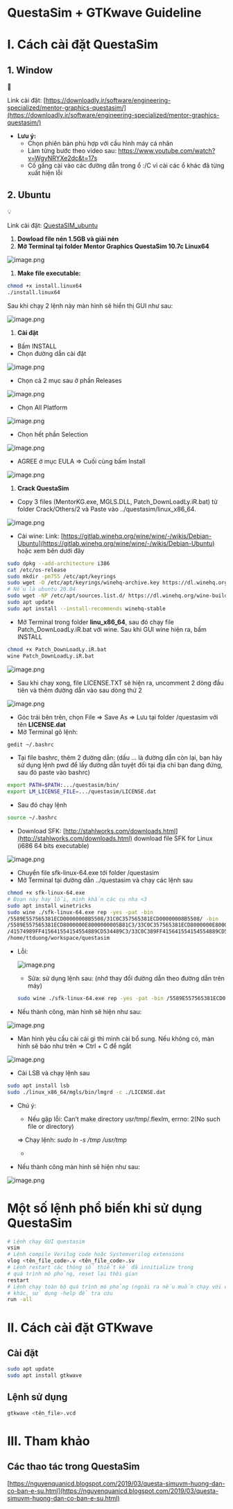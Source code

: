 # QuestaSim + GTKwave Guideline

# I. Cách cài đặt QuestaSim

## 1. Window

<aside>
📎

Link cài đặt: [https://downloadly.ir/software/engineering-specialized/mentor-graphics-questasim/](https://downloadly.ir/software/engineering-specialized/mentor-graphics-questasim/)

</aside>

- **Lưu ý:**
    - Chọn phiên bản phù hợp với cầu hình máy cá nhân
    - Làm từng bước theo video sau: https://www.youtube.com/watch?v=WgyNRYXe2dc&t=17s
    - Cố gắng cài vào các đường dẫn trong ổ :/C vì cài các ổ khác đã từng xuất hiện lỗi

## 2. Ubuntu

<aside>
💡

Link cài đặt: [QuestaSIM_ubuntu](https://drive.google.com/drive/folders/12tQXvh8veksHScQ6VrZCLLe9KkT6B7Yr?fbclid=IwY2xjawFL3S1leHRuA2FlbQIxMAABHQ7Nz02Jscba9LGLournPpAfjl2eYbLoSPg-3CxS7Je_UTez0DhggsQqXg_aem_ZZUsoBI9JJzbtVwotUjMkQ)

</aside>

1. **Dowload file nén 1.5GB và giải nén**
2. **Mở Terminal tại folder Mentor Graphics QuestaSim 10.7c Linux64**

![image.png](QuestaSim%20+%20GTKwave%20Guideline%208fbb5a1bb36b43939404ff3083c8e484/image.png)

1. **Make file executable:** 

```bash
chmod +x install.linux64
./install.linux64
```

Sau khi chạy 2 lệnh này màn hình sẽ hiển thị GUI như sau:

![image.png](QuestaSim%20+%20GTKwave%20Guideline%208fbb5a1bb36b43939404ff3083c8e484/image%201.png)

1. **Cài đặt**
- Bấm INSTALL
- Chọn đường dẫn cài đặt

![image.png](QuestaSim%20+%20GTKwave%20Guideline%208fbb5a1bb36b43939404ff3083c8e484/image%202.png)

- Chọn cả 2 mục sau ở phần Releases

![image.png](QuestaSim%20+%20GTKwave%20Guideline%208fbb5a1bb36b43939404ff3083c8e484/image%203.png)

- Chọn All Platform

![image.png](QuestaSim%20+%20GTKwave%20Guideline%208fbb5a1bb36b43939404ff3083c8e484/image%204.png)

- Chọn hết phần Selection

![image.png](QuestaSim%20+%20GTKwave%20Guideline%208fbb5a1bb36b43939404ff3083c8e484/image%205.png)

- AGREE ở mục EULA ⇒ Cuối cùng bấm Install

![image.png](QuestaSim%20+%20GTKwave%20Guideline%208fbb5a1bb36b43939404ff3083c8e484/image%206.png)

1. **Crack QuestaSim**
- Copy 3 files (MentorKG.exe, MGLS.DLL, Patch_DownLoadLy.iR.bat) từ folder
Crack/Others/2 và Paste vào ../questasim/linux_x86_64.

![image.png](QuestaSim%20+%20GTKwave%20Guideline%208fbb5a1bb36b43939404ff3083c8e484/image%207.png)

- Cài wine: Link: [https://gitlab.winehq.org/wine/wine/-/wikis/Debian-Ubuntu](https://gitlab.winehq.org/wine/wine/-/wikis/Debian-Ubuntu) hoặc xem bên dưới đây

```bash
sudo dpkg --add-architecture i386
cat /etc/os-release
sudo mkdir -pm755 /etc/apt/keyrings
sudo wget -O /etc/apt/keyrings/winehq-archive.key https://dl.winehq.org/wine-builds/winehq.key
# Nếu là ubuntu 20.04
sudo wget -NP /etc/apt/sources.list.d/ https://dl.winehq.org/wine-builds/ubuntu/dists/focal/winehq-focal.sources
sudo apt update
sudo apt install --install-recommends winehq-stable
```

- Mở Terminal trong folder **linu_x86_64**, sau đó chạy file Patch_DownLoadLy.iR.bat với wine. Sau khi GUI wine hiện ra, bấm INSTALL

```bash
chmod +x Patch_DownLoadLy.iR.bat
wine Patch_DownLoadLy.iR.bat
```

![image.png](QuestaSim%20+%20GTKwave%20Guideline%208fbb5a1bb36b43939404ff3083c8e484/image%208.png)

- Sau khi chạy xong, file LICENSE.TXT sẽ hiện ra, uncomment 2 dòng đầu tiên và thêm đường dẫn vào sau dòng thứ 2

![image.png](QuestaSim%20+%20GTKwave%20Guideline%208fbb5a1bb36b43939404ff3083c8e484/image%209.png)

- Góc trái bên trên, chọn File ⇒ Save As ⇒ Lưu tại folder /questasim với tên **LICENSE.dat**
- Mở Terminal gõ lệnh:

```bash
gedit ~/.bashrc
```

- Tại file bashrc, thêm 2 đường dẫn: (dấu … là đường dẫn còn lại, bạn hãy sử dụng lệnh pwd để lấy đường dẫn tuyệt đối tại địa chỉ bạn đang đứng, sau đó paste vào bashrc)

```bash
export PATH=$PATH:.../questasim/bin/
export LM_LICENSE_FILE=.../questasim/LICENSE.dat 
```

- Sau đó chạy lệnh

```bash
source ~/.bashrc
```

- Download SFK: [http://stahlworks.com/downloads.html](http://stahlworks.com/downloads.html) download file SFK for Linux
(i686 64 bits executable)

![image.png](QuestaSim%20+%20GTKwave%20Guideline%208fbb5a1bb36b43939404ff3083c8e484/image%2010.png)

- Chuyển file sfk-linux-64.exe tới folder /questasim
- Mở Terminal tại đường dẫn ../questasim và chạy các lệnh sau

```bash
chmod +x sfk-linux-64.exe
# Đoạn này hay lỗi, mình khấn các cụ nha <3
sudo apt install winetricks
sudo wine ./sfk-linux-64.exe rep -yes -pat -bin
/5589E557565381ECD00000008B5508/31C0C357565381ECD00000008B5508/ -bin
/5589E557565381ECD8000000E8000000005B81C3/33C0C357565381ECD8000000E8000000005B81C3/ -bin
/41574989FF415641554154554889CD534489C3/33C0C389FF415641554154554889CD534489C3/ -dir
/home/ttduong/workspace/questasim
```

- Lỗi:
    
    ![image.png](QuestaSim%20+%20GTKwave%20Guideline%208fbb5a1bb36b43939404ff3083c8e484/image%2011.png)
    
    - Sửa: sử dụng lệnh sau: (nhớ thay đổi đường dẫn theo đường dẫn trên máy)
    
    ```bash
    sudo wine ./sfk-linux-64.exe rep -yes -pat -bin /5589E557565381ECD00000008B5508/31C0C357565381ECD00000008B5508/ -bin /5589E557565381ECD8000000E8000000005B81C3/33C0C357565381ECD8000000E8000000005B81C3/ -bin /41574989FF415641554154554889CD534489C3/33C0C389FF415641554154554889CD534489C3/ -dir /home/ttduong/workspace/questasim
    ```
    
- Nếu thành công, màn hình sẽ hiện như sau:

![image.png](QuestaSim%20+%20GTKwave%20Guideline%208fbb5a1bb36b43939404ff3083c8e484/image%2012.png)

- Màn hình yêu cầu cài cái gì thì mình cài bổ sung. Nếu không có, màn hình sẽ báo như trên ⇒ Ctrl + C để ngắt

![image.png](QuestaSim%20+%20GTKwave%20Guideline%208fbb5a1bb36b43939404ff3083c8e484/image%2013.png)

- Cài LSB và chạy lệnh sau

```bash
sudo apt install lsb
sudo ./linux_x86_64/mgls/bin/lmgrd -c ./LICENSE.dat
```

- Chú ý:
    - Nếu gặp lỗi: Can’t make directory usr/tmp/.flexlm, errno: 2(No such file or directory)
    
    ⇒ Chạy lệnh: *sudo ln -s /tmp /usr/tmp*
    
    - 
- Nếu thành công màn hình sẽ hiện như sau:

![image.png](QuestaSim%20+%20GTKwave%20Guideline%208fbb5a1bb36b43939404ff3083c8e484/image%2014.png)

# Một số lệnh phổ biến khi sử dụng QuestaSim

```bash
# Lệnh chạy GUI questasim
vsim
# Lệnh compile Verilog code hoặc Systemverilog extensions
vlog <tên_file_code>.v <tên_file_code>.sv 
# Lệnh restart các thông số thiết kế đã innitialize trong 
# quá trình mô phỏng, reset lại thời gian
restart
# Lệnh chạy toàn bộ quá trình mô phỏng (ngoài ra nếu muốn chạy với các options
# khác, sử dụng -help để tra cứu
run -all

```

# II. Cách cài đặt GTKwave

## Cài đặt

```bash
sudo apt update
sudo apt install gtkwave
```

## Lệnh sử dụng

```bash
gtkwave <tên_file>.vcd
```

# III. Tham khảo

## Các thao tác trong QuestaSim

[https://nguyenquanicd.blogspot.com/2019/03/questa-simuvm-huong-dan-co-ban-e-su.html](https://nguyenquanicd.blogspot.com/2019/03/questa-simuvm-huong-dan-co-ban-e-su.html)
